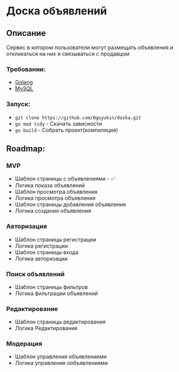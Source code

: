 # Доска объявлений

## Описание
Сервис в котором пользователи могут размещать объявления и откликаться на них и связываться с продавцом

### Требовании:
* [Golang](https://go.dev/doc/install)
* [MySQL](https://dev.mysql.com/downloads/mysql/)

### Запуск:
* `git clone https://github.com/Ogoyukin/doska.git`
* `go mod tidy` - Скачать зависиости
* `go build` - Собрать проект(компиляция)

## Roadmap:
### MVP
* Шаблон страницы с объявлениями - ✅
* Логика показа объявлений
* Шаблон просмотра объявления
* Логика просмотра объявления
* Шаблон страницы добавления объявления
* Логика создания объявления

### Авторизация
* Шаблон страницы регистрации
* Логика регистрации
* Шаблон страницы входа
* Логика авторизации

### Поиск объявлений
* Шаблон страницы фильтров
* Логика фильтрации объявлений

### Редактирование
* Шаблон страницы редактирования
* Логика Редактирования

### Модерация
* Шаблон управления объявлениями
* Логика управления ообъявлениями
